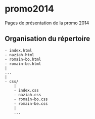 promo2014
=========

Pages de présentation de la promo 2014

## Organisation du répertoire

    - index.html
    - naziah.html
    - romain-bo.html
    - romain-be.html
    |
    ...
    |
    - css/
        |
        - index.css
        - naziah.css
        - romain-bo.css
        - romain-be.css
        |
        ...
